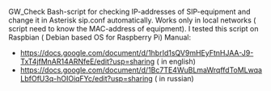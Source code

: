 GW_Check
Bash-script for checking IP-addresses of SIP-equipment and change it in Asterisk sip.conf automatically. Works only in local networks ( script need to know the MAC-address of equipment).
I tested this script on Raspbian ( Debian based OS for Raspberry Pi)
Manual:
 - https://docs.google.com/document/d/1hbrId1sQV9mHEyFtnHJAA-J9-TxT4jfMnAR14ARNfeE/edit?usp=sharing ( in english)
 - https://docs.google.com/document/d/1Bc7TE4WuBLmaWrqffdToMLwqaLbfOfU3q-hOIOiqFYc/edit?usp=sharing ( in russian) 
